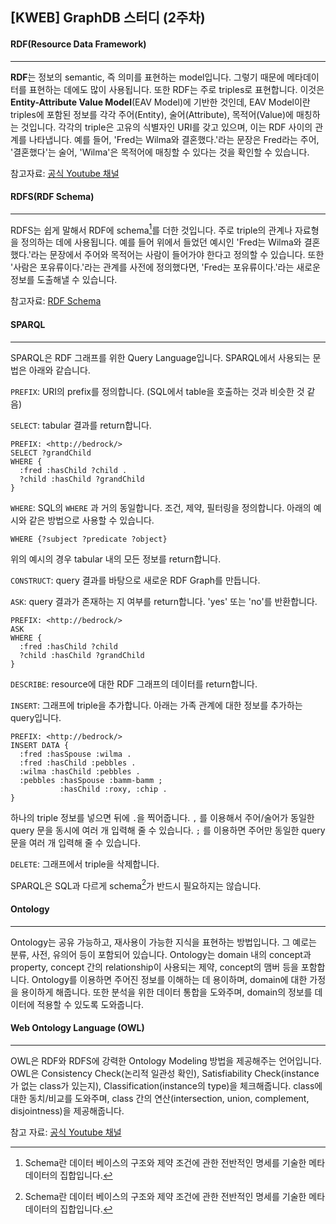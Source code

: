 ## [KWEB] GraphDB 스터디 (2주차)

#### RDF(Resource Data Framework)

---

**RDF**는 정보의 semantic, 즉 의미를 표현하는 model입니다. 그렇기 때문에 메타데이터를 표현하는 데에도 많이 사용됩니다. 또한 RDF는 주로 triples로 표현합니다. 이것은 **Entity-Attribute Value Model**(EAV Model)에 기반한 것인데, EAV Model이란 triples에 포함된 정보를 각각 주어(Entity), 술어(Attribute), 목적어(Value)에 매칭하는 것입니다. 각각의 triple은 고유의 식별자인 URI를 갖고 있으며, 이는 RDF 사이의 관계를 나타냅니다. 예를 들어, 'Fred는 Wilma와 결혼했다.'라는 문장은 Fred라는 주어, '결혼했다'는 술어, 'Wilma'은 목적어에 매칭할 수 있다는 것을 확인할 수 있습니다.



참고자료: [공식 Youtube 채널](<https://www.youtube.com/watch?v=iuQrBf2Oq-E&list=PLSEiuYkICmDm5jgVZGCSk68Xg-U38duhc>)



#### RDFS(RDF Schema)

---

RDFS는 쉽게 말해서 RDF에 schema[^1]를 더한 것입니다. 주로 triple의 관계나 자료형을 정의하는 데에 사용됩니다. 예를 들어 위에서 들었던 예시인 'Fred는 Wilma와 결혼했다.'라는 문장에서 주어와 목적어는 사람이 들어가야 한다고 정의할 수 있습니다. 또한 '사람은 포유류이다.'라는 관계를 사전에 정의했다면, 'Fred는 포유류이다.'라는 새로운 정보를 도출해낼 수 있습니다.



참고자료: [RDF Schema](<https://en.wikipedia.org/wiki/RDF_Schema>)



#### SPARQL

---

SPARQL은 RDF 그래프를 위한 Query Language입니다. SPARQL에서 사용되는 문법은 아래와 같습니다.

`PREFIX`: URI의 prefix를 정의합니다. (SQL에서 table을 호출하는 것과 비슷한 것 같음)

`SELECT`: tabular 결과를 return합니다.

```SPARQL
PREFIX: <http://bedrock/>
SELECT ?grandChild
WHERE {
  :fred :hasChild ?child .
  ?child :hasChild ?grandChild
}
```



`WHERE`: SQL의 `WHERE` 과 거의 동일합니다. 조건, 제약, 필터링을 정의합니다. 아래의 예시와 같은 방법으로 사용할 수 있습니다.

```SPARQL
WHERE {?subject ?predicate ?object}
```

위의 예시의 경우 tabular 내의 모든 정보를 return합니다.

`CONSTRUCT`: query 결과를 바탕으로 새로운 RDF Graph를 만듭니다.

`ASK`: query 결과가 존재하는 지 여부를 return합니다. 'yes' 또는 'no'를 반환합니다.

```SPARQL
PREFIX: <http://bedrock/>
ASK
WHERE {
  :fred :hasChild ?child
  ?child :hasChild ?grandChild
}
```

`DESCRIBE`: resource에 대한 RDF 그래프의 데이터를 return합니다.

`INSERT`: 그래프에 triple을 추가합니다. 아래는 가족 관계에 대한 정보를 추가하는 query입니다.

```SPARQL
PREFIX: <http://bedrock/>
INSERT DATA {
  :fred :hasSpouse :wilma .
  :fred :hasChild :pebbles .
  :wilma :hasChild :pebbles .
  :pebbles :hasSpouse :bamm-bamm ;
           :hasChild :roxy, :chip .
}
```

하나의 triple 정보를 넣으면 뒤에 `.`을 찍어줍니다. `,` 를 이용해서 주어/술어가 동일한 query 문을 동시에 여러 개 입력해 줄 수 있습니다. `;` 를 이용하면 주어만 동일한 query 문을 여러 개 입력해 줄 수 있습니다.

`DELETE`: 그래프에서 triple을 삭제합니다.



SPARQL은 SQL과 다르게 schema[^1]가 반드시 필요하지는 않습니다.



#### Ontology

---

Ontology는 공유 가능하고, 재사용이 가능한 지식을 표현하는 방법입니다. 그 예로는 분류, 사전, 유의어 등이 포함되어 있습니다. Ontology는 domain 내의 concept과 property, concept 간의 relationship이 사용되는 제약, concept의 맴버 등을 포함합니다. Ontology를 이용하면 주어진 정보를 이해하는 데  용이하며, domain에 대한 가정을 용이하게 해줍니다. 또한 분석을 위한 데이터 통합을 도와주며, domain의 정보를 데이터에 적용할 수 있도록 도와줍니다.



#### Web Ontology Language (OWL)

---

OWL은 RDF와 RDFS에 강력한 Ontology Modeling 방법을 제공해주는 언어입니다. OWL은 Consistency Check(논리적 일관성 확인), Satisfiability Check(instance가 없는 class가 있는지), Classification(instance의 type)을 체크해줍니다. class에 대한 동치/비교를 도와주며, class 간의 연산(intersection, union, complement, disjointness)을 제공해줍니다.



참고 자료: [공식 Youtube 채널](<https://www.youtube.com/watch?v=V27-f0KzIB0&list=PLSEiuYkICmDm5jgVZGCSk68Xg-U38duhc&index=3>)



[^1]: Schema란 데이터 베이스의 구조와 제약 조건에 관한 전반적인 명세를 기술한 메타데이터의 집합입니다.



